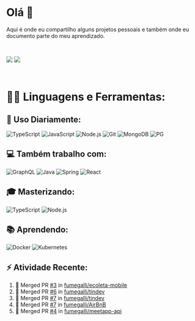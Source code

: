 # **Olá 👋**
Aqui é onde eu compartilho alguns projetos pessoais e também onde eu documento parte do meu aprendizado.

<br>

[<img src="https://img.shields.io/badge/LinkedIn-0077B5?style=for-the-badge&logo=linkedin&logoColor=white"/>](https://www.linkedin.com/in/rafael-fumegalli) [<img src="https://img.shields.io/badge/Medium-12100E?style=for-the-badge&logo=medium&logoColor=white"/>](https://medium.com/@fumegalli)

<br>

# 👨‍💻 **Linguagens e Ferramentas:**

## 🚀 Uso Diariamente:
![TypeScript](https://img.shields.io/badge/TypeScript-007ACC?style=for-the-badge&logo=typescript&logoColor=white) ![JavaScript](https://img.shields.io/badge/JavaScript-F7DF1E?style=for-the-badge&logo=javascript&logoColor=black) ![Node.js](https://img.shields.io/badge/Node.js-43853D?style=for-the-badge&logo=node.js&logoColor=white) ![Git](https://img.shields.io/badge/Git-F05032?style=for-the-badge&logo=Git&logoColor=white) ![MongoDB](https://img.shields.io/badge/MongoDB-4EA94B?style=for-the-badge&logo=mongodb&logoColor=white) ![PG](https://img.shields.io/badge/PostgreSQL-316192?style=for-the-badge&logo=postgresql&logoColor=white)
## 💻 Também trabalho com:
![GraphQL](https://img.shields.io/badge/GraphQL-E10098?style=for-the-badge&logo=GraphQL&logoColor=white) ![Java](https://img.shields.io/badge/Java-ED8B00?style=for-the-badge&logo=java&logoColor=white) ![Spring](https://img.shields.io/badge/Spring-6DB33F?style=for-the-badge&logo=spring&logoColor=white) ![React](https://img.shields.io/badge/React-20232A?style=for-the-badge&logo=react&logoColor=61DAFB)

## 🎓 Masterizando:

![TypeScript](https://img.shields.io/badge/TypeScript-007ACC?style=for-the-badge&logo=typescript&logoColor=white) ![Node.js](https://img.shields.io/badge/Node.js-43853D?style=for-the-badge&logo=node.js&logoColor=white)

## 📚 Aprendendo:

![Docker](	https://img.shields.io/badge/Docker-2CA5E0?style=for-the-badge&logo=docker&logoColor=white)
![Kubernetes](https://img.shields.io/badge/Kubernetes-1E90FF?style=for-the-badge&logo=Kubernetes&logoColor=white)


## ⚡ Atividade Recente:

<!--START_SECTION:activity-->
1. 🎉 Merged PR [#3](https://github.com/fumegalli/ecoleta-mobile/pull/3) in [fumegalli/ecoleta-mobile](https://github.com/fumegalli/ecoleta-mobile)
2. 🎉 Merged PR [#6](https://github.com/fumegalli/tindev/pull/6) in [fumegalli/tindev](https://github.com/fumegalli/tindev)
3. 🎉 Merged PR [#7](https://github.com/fumegalli/tindev/pull/7) in [fumegalli/tindev](https://github.com/fumegalli/tindev)
4. 🎉 Merged PR [#7](https://github.com/fumegalli/AirBnB/pull/7) in [fumegalli/AirBnB](https://github.com/fumegalli/AirBnB)
5. 🎉 Merged PR [#4](https://github.com/fumegalli/meetapp-api/pull/4) in [fumegalli/meetapp-api](https://github.com/fumegalli/meetapp-api)
<!--END_SECTION:activity-->